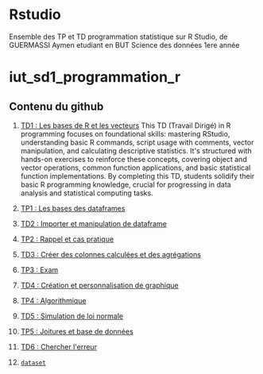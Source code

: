 # Rstudio

Ensemble des TP et TD programmation statistique sur R Studio,
de GUERMASSI Aymen etudiant en BUT Science des données 1ere année

# iut_sd1_programmation_r

## Contenu du github

1. [TD1 : Les bases de R et les vecteurs](/TD1.R)
This TD (Travail Dirigé) in R programming focuses on foundational skills: mastering RStudio, understanding basic R commands, script usage with comments, vector manipulation, and calculating descriptive statistics. It's structured with hands-on exercises to reinforce these concepts, covering object and vector operations, common function applications, and basic statistical function implementations. By completing this TD, students solidify their basic R programming knowledge, crucial for progressing in data analysis and statistical computing tasks.

2. [TP1 : Les bases des dataframes](/TP1.R)

3. [TD2 : Importer et manipulation de dataframe](/TD2.R)
4. [TP2 : Rappel et cas pratique](/TP2.R)
5. [TD3 : Créer des colonnes calculées et des agrégations](/TD3.R)
6. [TP3 : Exam](/TP3.R)
7. [TD4 : Création et personnalisation de graphique](/TD4.R)
8. [TP4 : Algorithmique](/TP4.R)
9. [TD5 : Simulation de loi normale](/TD5.R)
10. [TP5 : Joitures et base de données](/TP5.R)
11. [TD6 : Chercher l'erreur](/TD6.R)
12. [`dataset`](/dataset)
